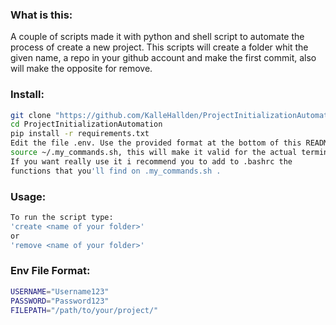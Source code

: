 ### What is this:
A couple of scripts made it with python and shell script to automate the process of create a new project.
This scripts will create a folder whit the given name, a repo 
in your github account and make the first commit, also will 
make the opposite for remove.


### Install: 
```bash
git clone "https://github.com/KalleHallden/ProjectInitializationAutomation.git"
cd ProjectInitializationAutomation
pip install -r requirements.txt
Edit the file .env. Use the provided format at the bottom of this README.
source ~/.my_commands.sh, this will make it valid for the actual terminal
If you want really use it i recommend you to add to .bashrc the
functions that you'll find on .my_commands.sh .
```

### Usage:
```bash
To run the script type:
'create <name of your folder>'
or
'remove <name of your folder>'

```

### Env File Format:
```bash
USERNAME="Username123"
PASSWORD="Password123"
FILEPATH="/path/to/your/project/"
```
